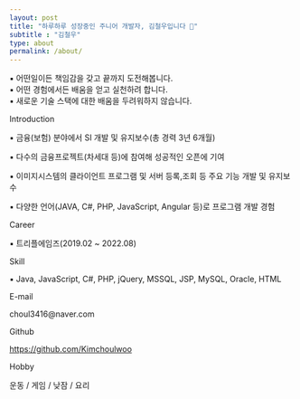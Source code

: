 ```yaml
---
layout: post
title: "하루하루 성장중인 주니어 개발자, 김철우입니다 🏃"
subtitle : "김철우"
type: about
permalink: /about/
---
```

▪ 어떤일이든 책임감을 갖고 끝까지 도전해봅니다.<br>
▪ 어떤 경험에서든 배움을 얻고 실천하려 합니다.<br>
▪ 새로운 기술 스택에 대한 배움을 두려워하지 않습니다.<br>

<div class="section">
	<div class="item" id="1">
		<p class="info-disc">
			Introduction
		</p>
		<p class="info-disc content">
		▪ 금융(보험) 분야에서 SI 개발 및 유지보수(총 경력 3년 6개월)
		</p>
		<p class="info-disc content">
		▪ 다수의 금융프로젝트(차세대 등)에 참여해 성공적인 오픈에 기여
		</p>
		<p class="info-disc content">
		▪ 이미지시스템의 클라이언트 프로그램 및 서버 등록,조회 등 주요 기능 개발 및 유지보수
		</p>
		<p class="info-disc content">
		▪ 다양한 언어(JAVA, C#, PHP, JavaScript, Angular 등)로 프로그램 개발 경험
		</p>
	</div>
	<div class="item" id="2">
		<p class="info-disc">
			Career
		</p>
		<p class="info-disc content">
		▪ 트리플에임즈(2019.02 ~ 2022.08)
		</p>
	</div>
	<div class="item" id="3">
		<p class="info-disc">
			Skill
		</p>
		<p class="info-disc content">
		▪ Java, JavaScript, C#, PHP, jQuery, MSSQL, JSP, MySQL, Oracle, HTML
		</p>
	</div>
	<div class="item" id="4">
		<p class="info-disc">
			E-mail
		</p>
		<p class="info-disc content">
			choul3416@naver.com
		</p>
	</div>
	<div class="item" id="5">
		<p class="info-disc">
			Github
		</p>
		<p class="info-disc content">
			<a href="https://github.com/Kimchoulwoo">https://github.com/Kimchoulwoo</a>
		</p>
	</div>
	<div class="item" id="6">
		<p class="info-disc">
			Hobby
		</p>
		<p class="info-disc content">
			운동 / 게임 / 낮잠 / 요리
		</p>
	</div>
</div>
